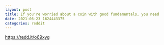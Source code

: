 ```yaml
--- 
layout: post 
title: If you're worried about a coin with good fundamentals, you need to hear this. 
date: 2021-06-23 1624443375 
categories: reddit 
--- 
```

https://redd.it/o69xyg